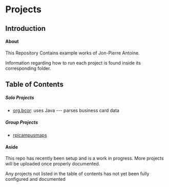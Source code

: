# **Projects**

## **Introduction**

#### **About**

This Repository Contains example works of Jon-Pierre Antoine.

Information regarding how to run each project is found inside its corresponding folder.

## **Table of Contents**

##### **Solo Projects**
* [org.bcor](https://github.com/Unachieved/Projects/tree/main/org.bcocr): uses Java --- parses business card data

##### **Group Projects**
* [rpicampusmaps](https://github.com/gaskij/rpicampusmap)


#### **Aside**
This repo has recently been setup and is a work in progress. More projects will be
uploaded once properly documented.

Any projects not listed in the table of contents has not yet been fully configured
and documented